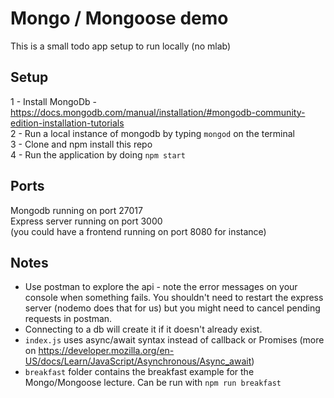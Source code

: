 # Mongo / Mongoose demo

This is a small todo app setup to run locally (no mlab)


## Setup

1 - Install MongoDb - https://docs.mongodb.com/manual/installation/#mongodb-community-edition-installation-tutorials  
2 - Run a local instance of mongodb by typing `mongod` on the terminal  
3 - Clone and npm install this repo  
4 - Run the application by doing `npm start`  


## Ports

Mongodb running on port 27017  
Express server running on port 3000  
(you could have a frontend running on port 8080 for instance)  

## Notes

- Use postman to explore the api - note the error messages on your console when something fails. You shouldn't need to restart the express server (nodemo does that for us) but you might need to cancel pending requests in postman.
- Connecting to a db will create it if it doesn't already exist.  
- `index.js` uses async/await syntax instead of callback or Promises (more on https://developer.mozilla.org/en-US/docs/Learn/JavaScript/Asynchronous/Async_await)
- `breakfast` folder contains the breakfast example for the Mongo/Mongoose lecture. Can be run with `npm run breakfast`
